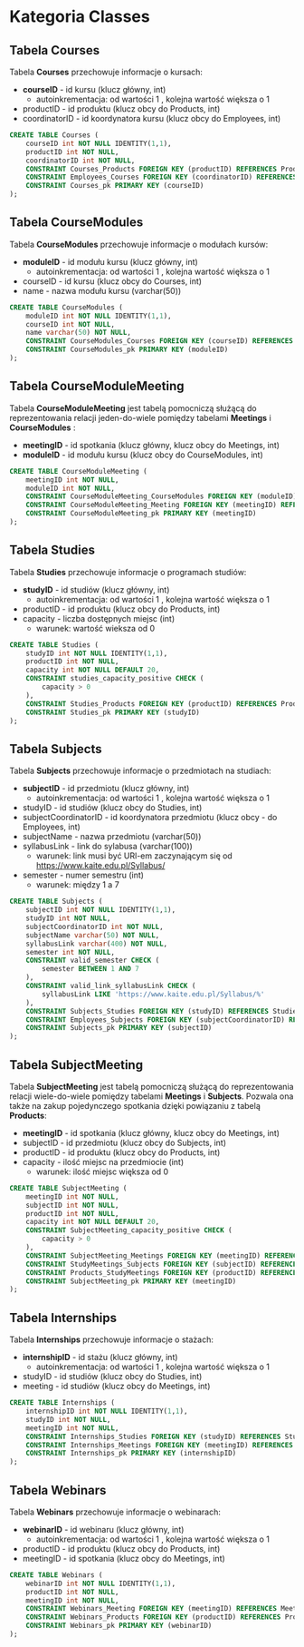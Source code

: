 # Kategoria Classes

## Tabela Courses
Tabela **Courses** przechowuje informacje o kursach:
- **courseID** - id kursu (klucz główny, int)
    - autoinkrementacja: od wartości 1 , kolejna wartość większa o 1
- productID - id produktu (klucz obcy do Products, int)
- coordinatorID - id koordynatora kursu (klucz obcy do Employees, int)

```sql
CREATE TABLE Courses (
    courseID int NOT NULL IDENTITY(1,1),
    productID int NOT NULL,
    coordinatorID int NOT NULL,
    CONSTRAINT Courses_Products FOREIGN KEY (productID) REFERENCES Products (productID),
    CONSTRAINT Employees_Courses FOREIGN KEY (coordinatorID) REFERENCES Employees (employeeID),
    CONSTRAINT Courses_pk PRIMARY KEY (courseID)
);
```

## Tabela CourseModules
Tabela **CourseModules** przechowuje informacje o modułach kursów:
- **moduleID** - id modułu kursu (klucz główny, int)
    - autoinkrementacja: od wartości 1 , kolejna wartość większa o 1
- courseID - id kursu (klucz obcy do Courses, int)
- name - nazwa modułu kursu (varchar(50))

```sql
CREATE TABLE CourseModules (
    moduleID int NOT NULL IDENTITY(1,1),
    courseID int NOT NULL,
    name varchar(50) NOT NULL,
    CONSTRAINT CourseModules_Courses FOREIGN KEY (courseID) REFERENCES Courses (courseID),
    CONSTRAINT CourseModules_pk PRIMARY KEY (moduleID)
);
```

## Tabela CourseModuleMeeting
Tabela **CourseModuleMeeting** jest tabelą pomocniczą służącą do reprezentowania relacji jeden-do-wiele pomiędzy tabelami **Meetings** i **CourseModules** :
- **meetingID** - id spotkania (klucz główny, klucz obcy do Meetings, int)
- **moduleID** - id modułu kursu (klucz obcy do CourseModules, int)

```sql
CREATE TABLE CourseModuleMeeting (
    meetingID int NOT NULL,
    moduleID int NOT NULL,
    CONSTRAINT CourseModuleMeeting_CourseModules FOREIGN KEY (moduleID) REFERENCES CourseModules (moduleID),
    CONSTRAINT CourseModuleMeeting_Meeting FOREIGN KEY (meetingID) REFERENCES Meetings (meetingID),
    CONSTRAINT CourseModuleMeeting_pk PRIMARY KEY (meetingID)
);
```

## Tabela Studies
Tabela **Studies** przechowuje informacje o programach studiów:
- **studyID** - id studiów (klucz główny, int)
    - autoinkrementacja: od wartości 1 , kolejna wartość większa o 1
- productID - id produktu (klucz obcy do Products, int)
- capacity - liczba dostępnych miejsc (int)
    - warunek: wartość wieksza od 0

```sql
CREATE TABLE Studies (
    studyID int NOT NULL IDENTITY(1,1),
    productID int NOT NULL,
    capacity int NOT NULL DEFAULT 20,
    CONSTRAINT studies_capacity_positive CHECK (
        capacity > 0
    ),
    CONSTRAINT Studies_Products FOREIGN KEY (productID) REFERENCES Products (productID),
    CONSTRAINT Studies_pk PRIMARY KEY (studyID)
);
```

## Tabela Subjects
Tabela **Subjects** przechowuje informacje o przedmiotach na studiach:
- **subjectID** - id przedmiotu (klucz główny, int)
    - autoinkrementacja: od wartości 1 , kolejna wartość większa o 1
- studyID - id studiów (klucz obcy do Studies, int)
- subjectCoordinatorID - id koordynatora przedmiotu (klucz obcy - do Employees, int)
- subjectName - nazwa przedmiotu (varchar(50))
- syllabusLink - link do sylabusa (varchar(100))
    - warunek: link musi być URl-em zaczynającym się od https://www.kaite.edu.pl/Syllabus/
- semester - numer semestru (int)
    - warunek: między 1 a 7

```sql
CREATE TABLE Subjects (
    subjectID int NOT NULL IDENTITY(1,1),
    studyID int NOT NULL,
    subjectCoordinatorID int NOT NULL,
    subjectName varchar(50) NOT NULL,
    syllabusLink varchar(400) NOT NULL,
    semester int NOT NULL,
    CONSTRAINT valid_semester CHECK (
        semester BETWEEN 1 AND 7
    ),
    CONSTRAINT valid_link_syllabusLink CHECK (
        syllabusLink LIKE 'https://www.kaite.edu.pl/Syllabus/%'
    ),
    CONSTRAINT Subjects_Studies FOREIGN KEY (studyID) REFERENCES Studies (studyID),
    CONSTRAINT Employees_Subjects FOREIGN KEY (subjectCoordinatorID) REFERENCES Employees (employeeID),
    CONSTRAINT Subjects_pk PRIMARY KEY (subjectID)
);
```

## Tabela SubjectMeeting
Tabela **SubjectMeeting** jest tabelą pomocniczą służącą do reprezentowania relacji wiele-do-wiele pomiędzy tabelami **Meetings** i **Subjects**. Pozwala ona także na zakup pojedynczego spotkania dzięki powiązaniu z tabelą **Products**:
- **meetingID** - id spotkania (klucz główny, klucz obcy do Meetings, int)
- subjectID - id przedmiotu (klucz obcy do Subjects, int)
- productID - id produktu (klucz obcy do Products, int)
- capacity - ilość miejsc na przedmiocie (int)
    - warunek: ilość miejsc większa od 0

```sql
CREATE TABLE SubjectMeeting (
    meetingID int NOT NULL,
    subjectID int NOT NULL,
    productID int NOT NULL,
    capacity int NOT NULL DEFAULT 20,
    CONSTRAINT SubjectMeeting_capacity_positive CHECK (
        capacity > 0
    ),
    CONSTRAINT SubjectMeeting_Meetings FOREIGN KEY (meetingID) REFERENCES Meetings (meetingID),
    CONSTRAINT StudyMeetings_Subjects FOREIGN KEY (subjectID) REFERENCES Subjects (subjectID),
    CONSTRAINT Products_StudyMeetings FOREIGN KEY (productID) REFERENCES Products (productID),
    CONSTRAINT SubjectMeeting_pk PRIMARY KEY (meetingID)
);
```

## Tabela Internships
Tabela **Internships** przechowuje informacje o stażach:
- **internshipID** - id stażu (klucz główny, int)
    - autoinkrementacja: od wartości 1 , kolejna wartość większa o 1
- studyID - id studiów (klucz obcy do Studies, int)
- meeting - id studiów (klucz obcy do Meetings, int)
```sql
CREATE TABLE Internships (
    internshipID int NOT NULL IDENTITY(1,1),
    studyID int NOT NULL,
    meetingID int NOT NULL,
    CONSTRAINT Internships_Studies FOREIGN KEY (studyID) REFERENCES Studies (studyID),
    CONSTRAINT Internships_Meetings FOREIGN KEY (meetingID) REFERENCES Meetings (meetingID),
    CONSTRAINT Internships_pk PRIMARY KEY (internshipID)
);
```

## Tabela Webinars
Tabela **Webinars** przechowuje informacje o webinarach:
- **webinarID** - id webinaru (klucz główny, int)
    - autoinkrementacja: od wartości 1 , kolejna wartość większa o 1
- productID - id produktu (klucz obcy do Products, int)
- meetingID - id spotkania (klucz obcy do Meetings, int)

```sql
CREATE TABLE Webinars (
    webinarID int NOT NULL IDENTITY(1,1),
    productID int NOT NULL,
    meetingID int NOT NULL,
    CONSTRAINT Webinars_Meeting FOREIGN KEY (meetingID) REFERENCES Meetings (meetingID),
    CONSTRAINT Webinars_Products FOREIGN KEY (productID) REFERENCES Products (productID),
    CONSTRAINT Webinars_pk PRIMARY KEY (webinarID)
);
```